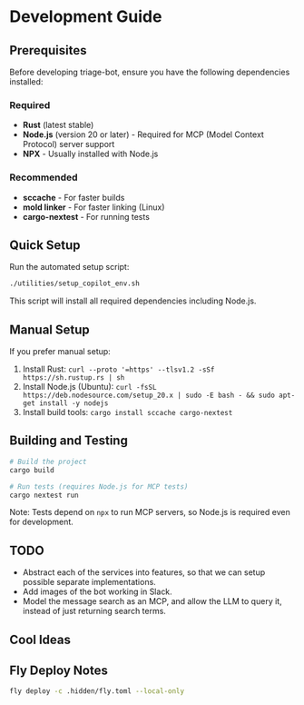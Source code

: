 # Development Guide

## Prerequisites

Before developing triage-bot, ensure you have the following dependencies installed:

### Required
- **Rust** (latest stable)
- **Node.js** (version 20 or later) - Required for MCP (Model Context Protocol) server support
- **NPX** - Usually installed with Node.js

### Recommended  
- **sccache** - For faster builds
- **mold linker** - For faster linking (Linux)
- **cargo-nextest** - For running tests

## Quick Setup

Run the automated setup script:

```bash
./utilities/setup_copilot_env.sh
```

This script will install all required dependencies including Node.js.

## Manual Setup

If you prefer manual setup:

1. Install Rust: `curl --proto '=https' --tlsv1.2 -sSf https://sh.rustup.rs | sh`
2. Install Node.js (Ubuntu): `curl -fsSL https://deb.nodesource.com/setup_20.x | sudo -E bash - && sudo apt-get install -y nodejs`
3. Install build tools: `cargo install sccache cargo-nextest`

## Building and Testing

```bash
# Build the project
cargo build

# Run tests (requires Node.js for MCP tests)
cargo nextest run
```

Note: Tests depend on `npx` to run MCP servers, so Node.js is required even for development.

## TODO

- Abstract each of the services into features, so that we can setup possible separate implementations.
- Add images of the bot working in Slack.
- Model the message search as an MCP, and allow the LLM to query it, instead of just returning search terms.

## Cool Ideas

## Fly Deploy Notes

```bash
fly deploy -c .hidden/fly.toml --local-only
```
